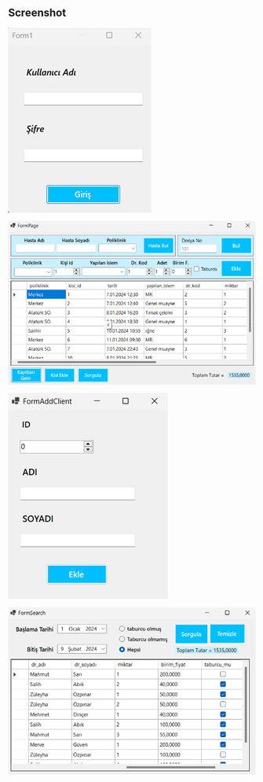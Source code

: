 ## Screenshot

![Uygulama Ekran Görüntüsü](/screenshots/Login.png)

![Uygulama Ekran Görüntüsü](/screenshots/Main.png)

![Uygulama Ekran Görüntüsü](/screenshots/Addclient.png)

![Uygulama Ekran Görüntüsü](/screenshots/Search.png)
